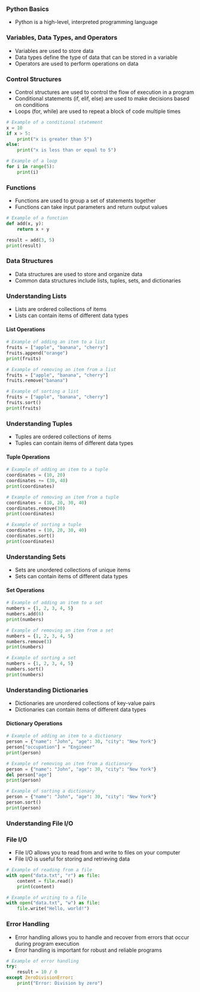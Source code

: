 ### Python Basics
- Python is a high-level, interpreted programming language

### Variables, Data Types, and Operators
- Variables are used to store data
- Data types define the type of data that can be stored in a variable
- Operators are used to perform operations on data

### Control Structures
- Control structures are used to control the flow of execution in a program
- Conditional statements (if, elif, else) are used to make decisions based on conditions
- Loops (for, while) are used to repeat a block of code multiple times

```python
# Example of a conditional statement
x = 10
if x > 5:
    print("x is greater than 5")
else:
    print("x is less than or equal to 5")
```

```python
# Example of a loop
for i in range(5):
    print(i)
```

### Functions
- Functions are used to group a set of statements together
- Functions can take input parameters and return output values

```python
# Example of a function
def add(x, y):
    return x + y

result = add(3, 5)
print(result)
```

### Data Structures
- Data structures are used to store and organize data
- Common data structures include lists, tuples, sets, and dictionaries

### Understanding Lists
- Lists are ordered collections of items
- Lists can contain items of different data types

#### List Operations
```python
# Example of adding an item to a list
fruits = ["apple", "banana", "cherry"]
fruits.append("orange")
print(fruits)
```
```python
# Example of removing an item from a list
fruits = ["apple", "banana", "cherry"]
fruits.remove("banana") 
```
```python
# Example of sorting a list
fruits = ["apple", "banana", "cherry"]
fruits.sort()
print(fruits)
```
### Understanding Tuples
- Tuples are ordered collections of items
- Tuples can contain items of different data types

#### Tuple Operations   
```python
# Example of adding an item to a tuple
coordinates = (10, 20)
coordinates += (30, 40)
print(coordinates)  
```
```python   
# Example of removing an item from a tuple
coordinates = (10, 20, 30, 40)
coordinates.remove(30)
print(coordinates)
```
```python   
# Example of sorting a tuple
coordinates = (10, 20, 30, 40)
coordinates.sort()
print(coordinates)
```
### Understanding Sets
- Sets are unordered collections of unique items
- Sets can contain items of different data types

#### Set Operations   
```python
# Example of adding an item to a set
numbers = {1, 2, 3, 4, 5}   
numbers.add(6)   
print(numbers)
```   
```python   
# Example of removing an item from a set    
numbers = {1, 2, 3, 4, 5}   
numbers.remove(3)   
print(numbers)   
```   
```python   
# Example of sorting a set   
numbers = {1, 2, 3, 4, 5}   
numbers.sort()
print(numbers)
```
### Understanding Dictionaries
- Dictionaries are unordered collections of key-value pairs
- Dictionaries can contain items of different data types

#### Dictionary Operations  
```python   
# Example of adding an item to a dictionary   
person = {"name": "John", "age": 30, "city": "New York"}   
person["occupation"] = "Engineer"   
print(person)   
```   
```python   
# Example of removing an item from a dictionary   
person = {"name": "John", "age": 30, "city": "New York"}   
del person["age"]   
print(person)   
```   
```python   
# Example of sorting a dictionary   
person = {"name": "John", "age": 30, "city": "New York"}   
person.sort()   
print(person)   
```
### Understanding File I/O
### File I/O
- File I/O allows you to read from and write to files on your computer
- File I/O is useful for storing and retrieving data

```python
# Example of reading from a file
with open("data.txt", "r") as file:
    content = file.read()
    print(content)
```

```python
# Example of writing to a file
with open("data.txt", "w") as file:
    file.write("Hello, world!")
```

### Error Handling
- Error handling allows you to handle and recover from errors that occur during program execution
- Error handling is important for robust and reliable programs

```python
# Example of error handling
try:
    result = 10 / 0
except ZeroDivisionError:
    print("Error: Division by zero")
```


